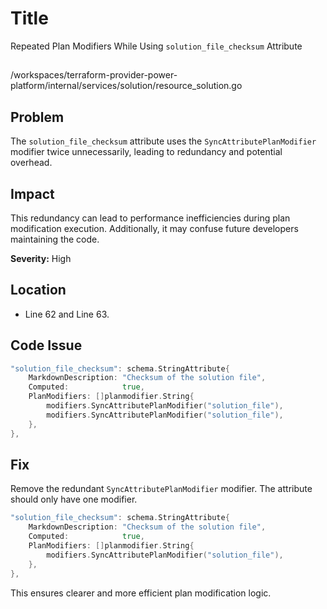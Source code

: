 # Title

Repeated Plan Modifiers While Using `solution_file_checksum` Attribute

##

/workspaces/terraform-provider-power-platform/internal/services/solution/resource_solution.go

## Problem

The `solution_file_checksum` attribute uses the `SyncAttributePlanModifier` modifier twice unnecessarily, leading to redundancy and potential overhead.

## Impact

This redundancy can lead to performance inefficiencies during plan modification execution. Additionally, it may confuse future developers maintaining the code.

**Severity:** High

## Location

- Line 62 and Line 63.

## Code Issue

```go
"solution_file_checksum": schema.StringAttribute{
	MarkdownDescription: "Checksum of the solution file",
	Computed:            true,
	PlanModifiers: []planmodifier.String{
		modifiers.SyncAttributePlanModifier("solution_file"),
		modifiers.SyncAttributePlanModifier("solution_file"),
	},
},
```

## Fix

Remove the redundant `SyncAttributePlanModifier` modifier. The attribute should only have one modifier.

```go
"solution_file_checksum": schema.StringAttribute{
	MarkdownDescription: "Checksum of the solution file",
	Computed:            true,
	PlanModifiers: []planmodifier.String{
		modifiers.SyncAttributePlanModifier("solution_file"),
	},
},
```

This ensures clearer and more efficient plan modification logic.